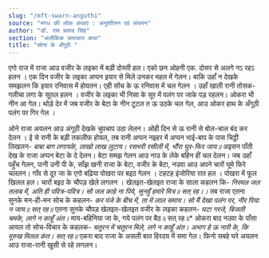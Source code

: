 ```yaml
---
slug: "/mft-swarn-anguthi"
source: "मगध की लोक कथाएं : अनुशाीलन एवं संचयन"
author: "डॉ. राम प्रसाद सिंह"
section: "अलौकिक चमत्‍कार कथा"
title: "सोना के अँगूठी "
---
```

एगो राज में राजा आउ वजीर के लइका में बड़ी दोस्ती हल। एको छन ओहनी एक. दोसर से अलगे नऽ रहऽ हलन । एक दिन वजीर के लइका अप्पन इयार से मिले उनकर महल में गेलन। बाकि उहाँ न देखके समझलन कि इयार रनिवास में होयतन। एही सोंच के ऊ रनिवास में चल गेलन । उहाँ खाली रानी तोसक-गलीचा लगा के सूतल हलन । वजीर के लइका भी निसा के सूर में पलंग पर जाके पड़ रहलन। ओकरा भी नीन आ गेल। थोड़े देर में जब वजीर के बेटा के नीन टूटल त ऊ उठके चल गेल, आउ ओकर हाथ के अँगूठी पलंग पर गिर गेल । 

ओने राजा अयलन आउ अंगूठी देखके चुपचाप उठा लेलन। ओही दिन से ऊ रानी से बोल-चाल बंद कर देलन । ई से रानी के बड़ी तकलीफ होयल, तब रानी अप्पन नइहर में अप्पन भाई-बाप के पास चिट्ठी लिखलन-
	*बाबा बाग लगायके, लाखो लाख लुटाय।* 
	*रसभरी रसीली में, भौंरा घुर-फिर जाय॥* 
अइसन पाँती देख के राजा अप्पन बेटा के दे देलन। बेटा समझ गेलन आउ नाउ के लेके बहिन हीं चल देलन। जब उहाँ पहुँच गेलन, पानी उनी पी के, साँझ खनी राजा के बेटा, वजीर के बेटा, नउवा आउ अपने चारों घूमे फिरे चललन। गाँव से दूर जा के एगो बढ़िया पोखरा पर बइठ गेलन । टहटह इंजोरिया रात हल । पोखरा में फूल खिलल हल। चारों बइठ के चौपड़ खेले लगलन । खेलइत-खेलइत राजा के साला कहलन कि-
	*निरमल जल तलाब में, अति ही पवित्र-पवित्र।* 
	*सो जल काहे ना पिये, सुनहुँ हमारे मित्र॥ सत् रह।।* 
तब राजा एतना सुनके मन-ही-मन सोच के कहलन- 
	*कर पंजे के बीच में, ता में लाल समाय।* 
	*सो मैं देखा पलंग पर, नीर पिया न जाय॥ सत् रह॥* 
एतना सुनके चौपड़ खेलइत-खेलइत वजीर के लइका कहलन-
	*घटा गरजे, बिजली चमके, लागे न काहूँ अंत।* 
	माय-बहिनिया जा के, गये पलंग पर बैठ॥ सत् रह॥* 
ओकरा बाद नउवा के पाँसा आयल तो सोच-विचार के कहलक-
	*चतुरन में चतुरन मिले, लगे न काहूँ अंत।* 
	*अभाग हे ऊ नारी के, कि मूरुख मिलल कंत। सत् रह॥* 
एकरा बाद राजा के असली बात हिरदय में समा गेल। फिनो सबहे घरे अयलन आउ राजा-रानी खुसी से रहे लगलन। 

